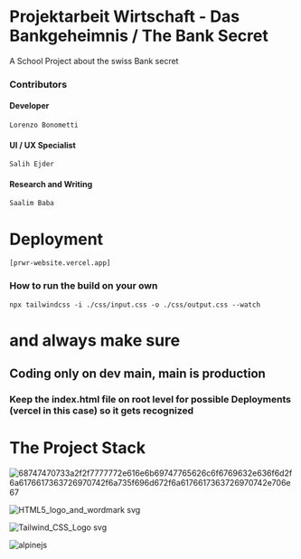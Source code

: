 



# Projektarbeit Wirtschaft - Das Bankgeheimnis / The Bank Secret

A School Project about the swiss Bank secret

### Contributors 
#### Developer
```Lorenzo Bonometti```
#### UI / UX Specialist
```Salih Ejder```
#### Research and Writing
```Saalim Baba```
# Deployment
```[prwr-website.vercel.app]```

### How to run the build on your own
```npx tailwindcss -i ./css/input.css -o ./css/output.css --watch```

# and always make sure
## Coding only on dev main, main is production
### Keep the index.html file on root level for possible Deployments (vercel in this case) so it gets recognized

# The Project Stack

![68747470733a2f2f7777772e616e6b69747765626c6f6769632e636f6d2f6a6176617363726970742f6a735f696d672f6a6176617363726970742e706e67](https://github.com/Poisonlocket/PRWR-website/assets/128643203/ca952553-ef1c-4c73-9a97-df59bc9c654a)

![HTML5_logo_and_wordmark svg](https://github.com/Poisonlocket/PRWR-website/assets/128643203/b78a29e6-6a74-46a6-ad6a-fbff3bc45276)


![Tailwind_CSS_Logo svg](https://github.com/Poisonlocket/PRWR-website/assets/128643203/6395c535-30f6-4dbc-9610-0d74831ae377)

![alpinejs](https://github.com/Poisonlocket/PRWR-website/assets/128643203/02269b67-1f45-441f-983f-e3595aca0061) 


